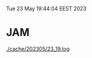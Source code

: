 Tue 23 May 19:44:04 EEST 2023
# JAM
<a href='./cache/202305/23_19.log'>./cache/202305/23_19.log</a>
